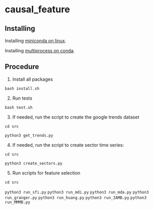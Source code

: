 # causal_feature

## Installing

Installing [miniconda on linux](https://dev.to/waylonwalker/installing-miniconda-on-linux-from-the-command-line-4ad7).

Installing [multiprocess on conda](https://anaconda.org/conda-forge/multiprocess).

## Procedure

1) Install all packages

`bash install.sh`


2) Run tests

`bash test.sh`


3) If needed, run the script to create the google trends dataset

`cd src`

`python3 get_trends.py`


4) If needed, run the script to create sector time series:

`cd src`

`python3 create_sectors.py`


5) Run scripts for feature selection

`cd src`

`python3 run_sfi.py`
`python3 run_mdi.py`
`python3 run_mda.py`
`python3 run_granger.py`
`python3 run_huang.py`
`python3 run_IAMB.py`
`python3 run_MMMB.py`
